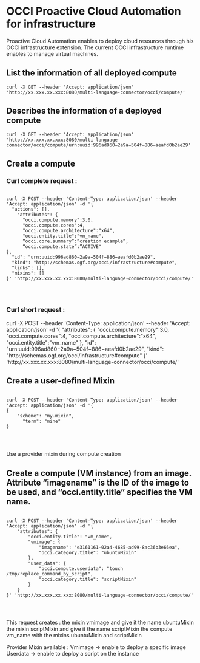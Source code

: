 # OCCI Proactive Cloud Automation for infrastructure

Proactive Cloud Automation enables to deploy cloud resources through his OCCI infrastructure extension.
The current OCCI infrastructure runtime enables to manage virtual machines.


## List the information of all deployed compute

```curl -X GET --header 'Accept: application/json' 'http://xx.xxx.xx.xxx:8080/multi-language-connector/occi/compute/'```


## Describes the information of a deployed compute

```curl -X GET --header 'Accept: application/json' 'http://xx.xxx.xx.xxx:8080/multi-language-connector/occi/compute/urn:uuid:996ad860−2a9a−504f−886−aeafd0b2ae29'```


## Create a compute

### Curl complete request :

<pre>
<code>
curl -X POST --header 'Content-Type: application/json' --header 'Accept: application/json' -d '{
  "actions": [],
    "attributes": {
      "occi.compute.memory":3.0,
      "occi.compute.cores":4,
      "occi.compute.architecture":"x64",
      "occi.entity.title":"vm_name",
      “occi.core.summary”:”creation example”,
      “occi.compute.state”:”ACTIVE"
},
  "id": "urn:uuid:996ad860−2a9a−504f−886−aeafd0b2ae29",
  "kind": "http://schemas.ogf.org/occi/infrastructure#compute",
  "links": [],
  "mixins": []
}' 'http://xx.xxx.xx.xxx:8080/multi-language-connector/occi/compute/'
</pre>
</code>

### Curl short request :

</pre>
</code>
curl -X POST --header 'Content-Type: application/json' --header 'Accept: application/json' -d '{
  "attributes": {
  "occi.compute.memory":3.0,
  "occi.compute.cores":4,
  "occi.compute.architecture":"x64",
  "occi.entity.title":"vm_name"
},
  "id": "urn:uuid:996ad860−2a9a−504f−886−aeafd0b2ae29",
  "kind": "http://schemas.ogf.org/occi/infrastructure#compute"
}' 'http://xx.xxx.xx.xxx:8080/multi-language-connector/occi/compute/'
</pre>
</code>


## Create a user-defined Mixin

<pre>
<code>
curl -X POST --header 'Content-Type: application/json' --header 'Accept: application/json' -d '{
{
    "scheme": "my.mixin",
      "term": "mine"
}
</pre>
</code>


Use a provider mixin during compute creation

## Create a compute (VM instance) from an image. Attribute “imagename” is the ID of the image to be used, and “occi.entity.title” specifies the VM name.

<pre>
<code>
curl -X POST --header 'Content-Type: application/json' --header 'Accept: application/json' -d '{
    "attributes": {
        "occi.entity.title": "vm_name",
        "vmimage": {
            "imagename": "e3161161-02a4-4685-ad99-8ac36b3e66ea",
            "occi.category.title": "ubuntuMixin"
        },
        "user_data": {
            "occi.compute.userdata": "touch /tmp/replace_command_by_script",
            "occi.category.title": "scriptMixin"
        }
    }
}' 'http://xx.xxx.xx.xxx:8080/multi-language-connector/occi/compute/'
</pre>
</code>

This request creates : 
the mixin vmimage and give it the name ubuntuMixin
the mixin scriptMixin and give it the name scriptMixin
the compute vm_name with the mixins ubuntuMixin and scriptMixin


Provider Mixin available : 
Vmimage -> enable to deploy a specific image
Userdata -> enable to deploy a script on the instance 
